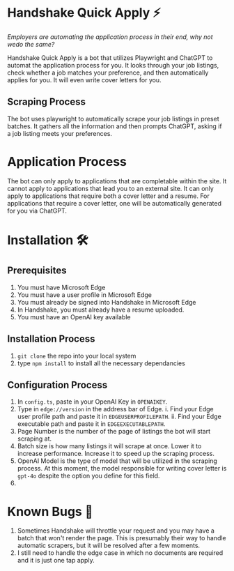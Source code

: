# Handshake Quick Apply ⚡

_Employers are automating the application process in their end, why not wedo the same?_

Handshake Quick Apply is a bot that utilizes Playwright and ChatGPT to automat the application process for you. It looks through your job listings, check whether a job matches your preference, and then automatically applies for you. It will even write cover letters for you.

## Scraping Process

The bot uses playwright to automatically scrape your job listings in preset batches. It gathers all the information and then prompts ChatGPT, asking if a job listing meets your preferences.

# Application Process

The bot can only apply to applications that are completable within the site. It cannot apply to applications that lead you to an external site. It can only apply to applications that require both a cover letter and a resume. For applications that require a cover letter, one will be automatically generated for you via ChatGPT.

# Installation 🛠️

## Prerequisites

1. You must have Microsoft Edge
2. You must have a user profile in Microsoft Edge
3. You must already be signed into Handshake in Microsoft Edge
4. In Handshake, you must already have a resume uploaded.
5. You must have an OpenAI key available

## Installation Process

1. `git clone` the repo into your local system
2. type `npm install` to install all the necessary dependancies

## Configuration Process

1. In `config.ts`, paste in your OpenAI Key in `OPENAIKEY`.
2. Type in `edge://version` in the address bar of Edge.
   i. Find your Edge user profile path and paste it in `EDGEUSERPROFILEPATH`.
   ii. Find your Edge executable path and paste it in `EDGEEXECUTABLEPATH`.
3. Page Number is the number of the page of listings the bot will start scraping at.
4. Batch size is how many listings it will scrape at once. Lower it to increase performance. Increase it to speed up the scraping process.
5. OpenAI Model is the type of model that will be utilized in the scraping process. At this moment, the model responsible for writing cover letter is `gpt-4o` despite the option you define for this field.
6.

# Known Bugs 🐜

1. Sometimes Handshake will throttle your request and you may have a batch that won't render the page. This is presumably their way to handle automatic scrapers, but it will be resolved after a few moments.
2. I still need to handle the edge case in which no documents are required and it is just one tap apply.
